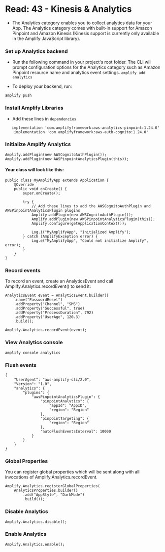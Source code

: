 # Read: 43 - Kinesis & Analytics

* The Analytics category enables you to collect analytics data for your App. The Analytics category comes with built-in support for Amazon Pinpoint and Amazon Kinesis (Kinesis support is currently only available in the Amplify JavaScript library).

### Set up Analytics backend
 * Run the following command in your project's root folder. The CLI will prompt configuration options for the Analytics category such as Amazon Pinpoint resource name and analytics event settings.
```amplify add analytics```

* To deploy your backend, run:
```
amplify push
```

### Install Amplify Libraries
* Add these lines in `dependencies`

``` 
   implementation 'com.amplifyframework:aws-analytics-pinpoint:1.24.0'
    implementation 'com.amplifyframework:aws-auth-cognito:1.24.0'
```

### Initialize Amplify Analytics

```
Amplify.addPlugin(new AWSCognitoAuthPlugin());
Amplify.addPlugin(new AWSPinpointAnalyticsPlugin(this));
```

#### Your class will look like this:

```
public class MyAmplifyApp extends Application {
    @Override
    public void onCreate() {
        super.onCreate();

        try {
            // Add these lines to add the AWSCognitoAuthPlugin and AWSPinpointAnalyticsPlugin plugins
            Amplify.addPlugin(new AWSCognitoAuthPlugin());
            Amplify.addPlugin(new AWSPinpointAnalyticsPlugin(this));
            Amplify.configure(getApplicationContext());

            Log.i("MyAmplifyApp", "Initialized Amplify");
        } catch (AmplifyException error) {
            Log.e("MyAmplifyApp", "Could not initialize Amplify", error);
        }
    }
}
```

### Record events

To record an event, create an AnalyticsEvent and call Amplify.Analytics.recordEvent() to send it:

```
AnalyticsEvent event = AnalyticsEvent.builder()
    .name("PasswordReset")
    .addProperty("Channel", "SMS")
    .addProperty("Successful", true)
    .addProperty("ProcessDuration", 792)
    .addProperty("UserAge", 120.3)
    .build();

Amplify.Analytics.recordEvent(event);
```

### View Analytics console

```amplify console analytics```

### Flush events

```
{
    "UserAgent": "aws-amplify-cli/2.0",
    "Version": "1.0",
    "analytics": {
        "plugins": {
            "awsPinpointAnalyticsPlugin": {
                "pinpointAnalytics": {
                    "appId": "AppID",
                    "region": "Region"
                },
                "pinpointTargeting": {
                    "region": "Region"
                },
                "autoFlushEventsInterval": 10000
            }
        }
    }
}
```

### Global Properties
You can register global properties which will be sent along with all invocations of Amplify.Analytics.recordEvent.
```
Amplify.Analytics.registerGlobalProperties(
    AnalyticsProperties.builder()
        .add("AppStyle", "DarkMode")
        .build());
```

### Disable Analytics

```Amplify.Analytics.disable();```

### Enable Analytics

```Amplify.Analytics.enable();```






